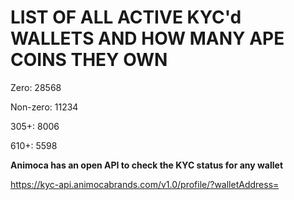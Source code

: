 # LIST OF ALL ACTIVE KYC'd WALLETS AND HOW MANY APE COINS THEY OWN

Zero: 28568

Non-zero: 11234

305+: 8006

610+: 5598

**Animoca has an open API to check the KYC status for any wallet**

https://kyc-api.animocabrands.com/v1.0/profile/?walletAddress=